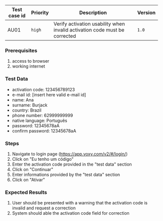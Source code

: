 Test case id | Priority | Description | Version
---|---|---|---
AU01 | `high` | Verify activation usability when invalid activation code must be corrected | `1.0`

### Prerequisites
1. access to browser
2. working internet

### Test Data
* activation code: 123456789123
* e-mail id: [insert here valid e-mail id]
* name: Ana
* surname: Burjack
* country: Brazil
* phone number: 62999999999
* native language: Português
* password: 12345678aA
* confirm password: 12345678aA

### Steps
1. Navigate to login page (https://app.voxy.com/v2/#/login/)
2. Click on "Eu tenho um código"
3. Enter the activation code provided in the "test data" section
4. Click on "Continuar"
5. Enter informations provided by the "test data" section
6. Click on "Ativar"

### Expected Results
1. User should be presented with a warning that the activation code is invalid and request a correction
3. System should able the activation code field for correction
